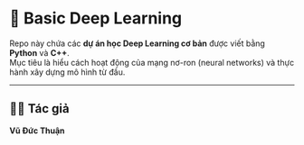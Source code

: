 # 🧠 Basic Deep Learning

Repo này chứa các **dự án học Deep Learning cơ bản** được viết bằng **Python** và **C++**.  
Mục tiêu là hiểu cách hoạt động của mạng nơ-ron (neural networks) và thực hành xây dựng mô hình từ đầu.

---
## 👨‍💻 Tác giả
**Vũ Đức Thuận**  
